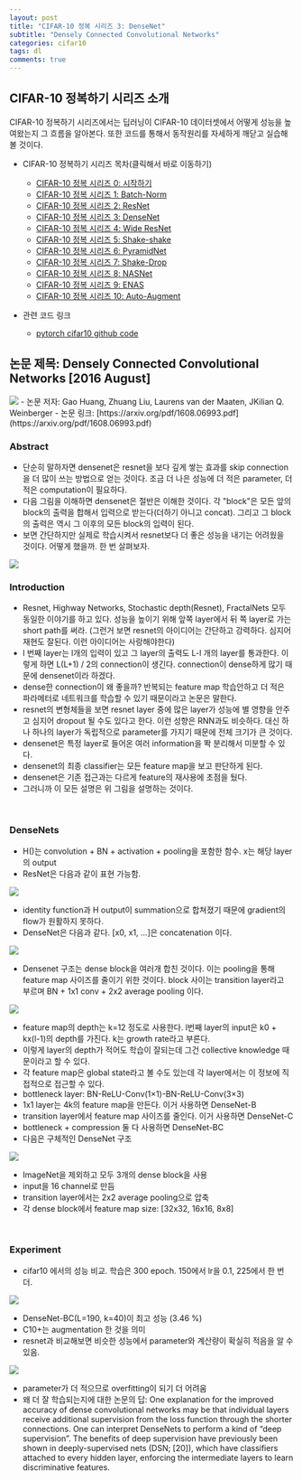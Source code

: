 ```yaml
---
layout: post
title: "CIFAR-10 정복 시리즈 3: DenseNet"
subtitle: "Densely Connected Convolutional Networks"
categories: cifar10
tags: dl
comments: true
---
```


## CIFAR-10 정복하기 시리즈 소개
CIFAR-10 정복하기 시리즈에서는 딥러닝이 CIFAR-10 데이터셋에서 어떻게 성능을 높여왔는지 그 흐름을 알아본다. 또한 코드를 통해서 동작원리를 자세하게 깨닫고 실습해볼 것이다. 

- CIFAR-10 정복하기 시리즈 목차(클릭해서 바로 이동하기)
  - [CIFAR-10 정복 시리즈 0: 시작하기](https://dnddnjs.github.io/cifar10/2018/10/07/start_cifar10/)
  - [CIFAR-10 정복 시리즈 1: Batch-Norm](https://dnddnjs.github.io/cifar10/2018/10/08/batchnorm/)
  - [CIFAR-10 정복 시리즈 2: ResNet](https://dnddnjs.github.io/cifar10/2018/10/09/resnet/)
  - [CIFAR-10 정복 시리즈 3: DenseNet](https://dnddnjs.github.io/cifar10/2018/10/11/densenet/)
  - [CIFAR-10 정복 시리즈 4: Wide ResNet](https://dnddnjs.github.io/cifar10/2018/10/12/wide_resnet/)
  - [CIFAR-10 정복 시리즈 5: Shake-shake](https://dnddnjs.github.io/cifar10/2018/10/13/shake_shake/)
  - [CIFAR-10 정복 시리즈 6: PyramidNet](https://dnddnjs.github.io/cifar10/2018/10/24/pyramidnet/)
  - [CIFAR-10 정복 시리즈 7: Shake-Drop](https://dnddnjs.github.io/cifar10/2018/10/19/shake_drop/)
  - [CIFAR-10 정복 시리즈 8: NASNet](https://dnddnjs.github.io/cifar10/2018/11/03/nasnet/)
  - [CIFAR-10 정복 시리즈 9: ENAS](https://dnddnjs.github.io/cifar10/2018/11/03/enas/)
  - [CIFAR-10 정복 시리즈 10: Auto-Augment](https://dnddnjs.github.io/cifar10/2018/11/05/autoaugment/)

- 관련 코드 링크
  - [pytorch cifar10 github code](https://github.com/dnddnjs/pytorch-cifar10) 


## 논문 제목: Densely Connected Convolutional Networks [2016 August]

<img src="https://www.dropbox.com/s/n7peav3s50ontg9/Screenshot%202018-10-11%2016.11.03.png?dl=1">
- 논문 저자: Gao Huang, Zhuang Liu, Laurens van der Maaten, JKilian Q. Weinberger
- 논문 링크: [https://arxiv.org/pdf/1608.06993.pdf](https://arxiv.org/pdf/1608.06993.pdf)

<br/>

### Abstract
- 단순히 말하자면 densenet은 resnet을 보다 깊게 쌓는 효과를 skip connection을 더 많이 쓰는 방법으로 얻는 것이다. 조금 더 나은 성능에 더 적은 parameter, 더 적은 computation이 필요하다.
- 다음 그림을 이해하면 densenet은 절반은 이해한 것이다. 각 "block"은 모든 앞의 block의 출력을 합해서 입력으로 받는다(더하기 아니고 concat). 그리고 그 block의 출력은 역시 그 이후의 모든 block의 입력이 된다.
- 보면 간단하지만 실제로 학습시켜서 resnet보다 더 좋은 성능을 내기는 어려웠을 것이다. 어떻게 했을까. 한 번 살펴보자.

<img src="https://www.dropbox.com/s/qlw9b3vad5osrqa/Screenshot%202018-10-11%2016.16.10.png?dl=1">

<br/>

### Introduction
- Resnet, Highway Networks, Stochastic depth(Resnet), FractalNets 모두 동일한 이야기를 하고 있다. 성능을 높이기 위해 앞쪽 layer에서 뒤 쪽 layer로 가는 short path를 써라. (그런거 보면 resnet의 아이디어는 간단하고 강력하다. 심지어 재현도 잘된다. 이런 아이디어는 사랑해야한다)
- l 번째 layer는 l개의 입력이 있고 그 layer의 출력도 L-l 개의 layer를 통과한다. 이렇게 하면 L(L+1) / 2의 connection이 생긴다. connection이 dense하게 많기 때문에 densenet이라 하겠다. 
- dense한 connection이 왜 좋을까? 반복되는 feature map 학습안하고 더 적은 파라메터로 네트워크를 학습할 수 있기 때문이라고 논문은 말한다.
- resnet의 변형체들을 보면 resnet layer 중에 많은 layer가 성능에 별 영향을 안주고 심지어 dropout 될 수도 있다고 한다. 이런 성향은 RNN과도 비슷하다. 대신 하나 하나의 layer가 독립적으로 parameter를 가지기 때문에 전체 크기가 큰 것이다.
- densenet은 특정 layer로 들어온 여러 information을 똭 분리해서 미분할 수 있다. 
- densenet의 최종 classifier는 모든 feature map을 보고 판단하게 된다.
- densenet은 기존 접근과는 다르게 feature의 재사용에 초점을 뒀다.
- 그러니까 이 모든 설명은 위 그림을 설명하는 것이다.

<br/>

### DenseNets
- H()는 convolution + BN + activation + pooling을 포함한 함수. x는 해당 layer의 output
- ResNet은 다음과 같이 표현 가능함.
<img src="https://www.dropbox.com/s/kamnx4362ntgrsn/Screenshot%202018-10-11%2016.41.56.png?dl=1">

- identity function과 H output이 summation으로 합쳐졌기 때문에 gradient의 flow가 원활하지 못하다.
- DenseNet은 다음과 같다. [x0, x1, ...]은 concatenation 이다.
<img src="https://www.dropbox.com/s/nojzgv0hg5kg61u/Screenshot%202018-10-11%2016.44.59.png?dl=1">

- Densenet 구조는 dense block을 여러개 합친 것이다. 이는 pooling을 통해 feature map 사이즈를 줄이기 위한 것이다. block 사이는 transition layer라고 부르며 BN + 1x1 conv + 2x2 average pooling 이다. 

<img src="https://www.dropbox.com/s/3y5idt67bea7jid/Screenshot%202018-10-11%2017.00.25.png?dl=1">

- feature map의 depth는 k=12 정도로 사용한다. l번째 layer의 input은 k0 + kx(l-1)의 depth를 가진다. k는 growth rate라고 부른다. 
- 이렇게 layer의 depth가 적어도 학습이 잘되는데 그건 collective knowledge 때문이라고 할 수 있다.
- 각 feature map은 global state라고 볼 수도 있는데 각 layer에서는 이 정보에 직접적으로 접근할 수 있다.
- bottleneck layer: BN-ReLU-Conv(1×1)-BN-ReLU-Conv(3×3)
- 1x1 layer는 4k의 feature map을 만든다. 이거 사용하면 DenseNet-B
- transition layer에서 feature map 사이즈를 줄인다. 이거 사용하면 DenseNet-C
- bottleneck + compression 둘 다 사용하면 DenseNet-BC
- 다음은 구체적인 DenseNet 구조

<img src="https://www.dropbox.com/s/kvq5eypxxzw0l71/Screenshot%202018-10-11%2017.09.19.png?dl=1">

- ImageNet을 제외하고 모두 3개의 dense block을 사용
- input을 16 channel로 만듬
- transition layer에서는 2x2 average pooling으로 압축
- 각 dense block에서 feature map size: [32x32, 16x16, 8x8]

<br/>

### Experiment
- cifar10 에서의 성능 비교. 학습은 300 epoch. 150에서 lr을 0.1, 225에서 한 번 더.
<img src="https://www.dropbox.com/s/05baxltjfhiqqux/Screenshot%202018-10-11%2017.16.51.png?dl=1">

- DenseNet-BC(L=190, k=40)이 최고 성능 (3.46 %)
- C10+는 augmentation 한 것을 의미
- resnet과 비교해보면 비슷한 성능에서 parameter와 계산량이 확실히 적음을 알 수 있음.

<img src="https://www.dropbox.com/s/ss0fkd96l48b9jw/Screenshot%202018-10-11%2017.23.08.png?dl=1">

- parameter가 더 적으므로 overfitting이 되기 더 어려움
- 왜 더 잘 학습되는지에 대한 논문의 답: One explanation for the improved
accuracy of dense convolutional networks may be
that individual layers receive additional supervision from
the loss function through the shorter connections. One can
interpret DenseNets to perform a kind of “deep supervision”.
The benefits of deep supervision have previously
been shown in deeply-supervised nets (DSN; [20]), which
have classifiers attached to every hidden layer, enforcing the
intermediate layers to learn discriminative features.




